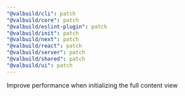 ```yaml
---
"@valbuild/cli": patch
"@valbuild/core": patch
"@valbuild/eslint-plugin": patch
"@valbuild/init": patch
"@valbuild/next": patch
"@valbuild/react": patch
"@valbuild/server": patch
"@valbuild/shared": patch
"@valbuild/ui": patch
---
```


Improve performance when initializing the full content view
